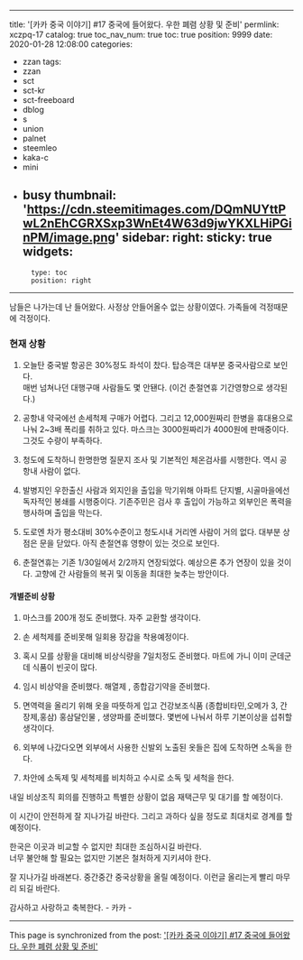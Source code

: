 
---
title: '[카카 중국 이야기]  #17 중국에 들어왔다.  우한 폐렴 상황 및 준비'
permlink: xczpq-17
catalog: true
toc_nav_num: true
toc: true
position: 9999
date: 2020-01-28 12:08:00
categories:
- zzan
tags:
- zzan
- sct
- sct-kr
- sct-freeboard
- dblog
- s
- union
- palnet
- steemleo
- kaka-c
- mini
- busy
thumbnail: 'https://cdn.steemitimages.com/DQmNUYttPwL2nEhCGRXSxp3WnEt4W63d9jwYKXLHiPGinPM/image.png'
sidebar:
    right:
        sticky: true
widgets:
    -
        type: toc
        position: right
---


남들은 나가는데 난 들어왔다. 
사정상 안들어올수  없는 상황이였다.
가족들에 걱정때문에 걱정이다. 

### 현재 상황

1. 오늘탄 중국발 항공은 30%정도 좌석이 찼다.
탑승객은 대부분 중국사람으로 보인다.  
매번 넘쳐나던 대행구매 사람들도 몇 안됀다.
(이건 춘절연휴 기간영향으로 생각된다.)

2. 공항내 약국에선 손세척제 구매가 어렵다. 
그리고 12,000원짜리 한병을 휴대용으로 나눠 
2~3배 폭리를 취하고 있다.  마스크는  3000원짜리가
4000원에 판매중이다. 그것도 수량이 부족하다. 

3. 청도에 도착하니 한명한명 질문지 조사 및
  기본적인 체온검사를 시행한다.  역시 공항내 사람이 없다. 

4. 발병지인 우한출신 사람과 외지인을 출입을 막기위해
아파트 단지별,  시골마을에선  독자적인 봉쇄를 시행중이다. 
기존주민은 검사 후 출입이 가능하고 외부인은 폭력을 행사하며
출입을 막는다. 

5. 도로엔 차가 평소대비 30%수준이고 청도시내 거리엔 사람이 
거의 없다. 대부분 상점은 문을 닫았다. 
아직 춘절연휴 영향이 있는 것으로 보인다. 

6. 춘절연휴는 기존 1/30일에서 2/2까지 연장되었다. 
예상으론  추가 연장이 있을 것이다. 
고향에  간 사람들의 복귀 및 이동을 최대한 늦추는 방안이다.

#### 개별준비 상황

1. 마스크를 200개 정도 준비했다. 
자주 교환할 생각이다. 

2. 손 세척제를 준비못해 일회용 장갑을 착용예정이다.

3. 혹시 모를 상황을 대비해 비상식량을 7일치정도 준비했다.
   마트에 가니 이미 군데군데   식품이 빈곳이 많다.

4. 임시 비상약을 준비했다. 
해열제 ,  종합감기약을 준비했다.

5. 면역력을 올리기 위해 옷을 따뜻하게 입고
건강보조식품 (종합비타민,오메가 3, 간장제,홍삼)
홍삼달인물 , 생양파를 준비했다. 
몇번에 나눠서 하루 기본이상을 섭취할 생각이다. 

6. 외부에 나갔다오면 외부에서 사용한  신발외
노출된 옷들은 집에 도착하면 소독을 한다. 

7. 차안에 소독제 및 세척제를 비치하고 수시로 
소독 및 세척을 한다. 


내일 비상조직 회의를 진행하고  특별한 상황이 없음
재택근무  및 대기를 할 예정이다.  

이 시간이 안전하게 잘 지나가길 바란다.
그리고 과하다 싶을 정도로 최대치로 경계를 할 예정이다. 

한국은 이곳과 비교할 수 없지만 
최대한 조심하시길 바란다.   
너무 불안해 할 필요는 없지만 기본은 철처하게 지키셔야 한다. 

잘 지나가길 바래본다. 
중간중간 중국상황을 올릴 예정이다.
이런글 올리는게 빨리 마무리 되길 바란다. 

감사하고 사랑하고 축복한다.  - 카카 -

- - -

This page is synchronized from the post: ['[카카 중국 이야기]  #17 중국에 들어왔다.  우한 폐렴 상황 및 준비'](https://steemit.com/@kibumh/xczpq-17)
